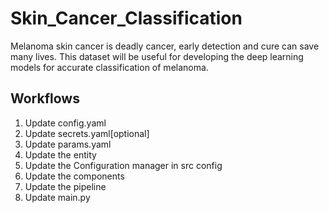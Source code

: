 # Skin_Cancer_Classification
Melanoma skin cancer is deadly cancer, early detection and cure can save many lives. This dataset will be useful for developing the deep learning models for accurate classification of melanoma.


## Workflows

1. Update config.yaml
2. Update secrets.yaml[optional]
3. Update params.yaml
4. Update the entity
5. Update the Configuration manager in src config
6. Update the components
7. Update the pipeline
8. Update main.py
